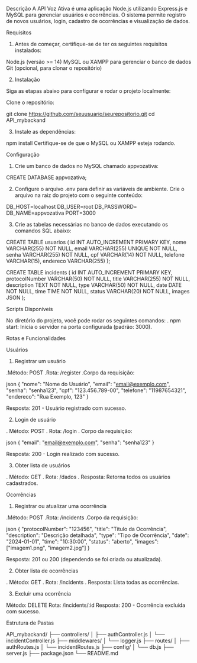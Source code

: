 Descrição
A API Voz Ativa é uma aplicação Node.js utilizando Express.js e MySQL para gerenciar usuários e ocorrências. O sistema permite registro de novos usuários, login, cadastro de ocorrências e visualização de dados.

Requisitos

1. Antes de começar, certifique-se de ter os seguintes requisitos instalados:

Node.js (versão >= 14)
MySQL ou XAMPP para gerenciar o banco de dados
Git (opcional, para clonar o repositório)

2. Instalação
   
Siga as etapas abaixo para configurar e rodar o projeto localmente:

Clone o repositório:

git clone https://github.com/seuusuario/seurepositorio.git
cd API_mybackand

3. Instale as dependências:
   
npm install
Certifique-se de que o MySQL ou XAMPP esteja rodando.

Configuração

1. Crie um banco de dados no MySQL chamado appvozativa:

CREATE DATABASE appvozativa;

2. Configure o arquivo .env para definir as variáveis de ambiente. Crie o arquivo na raiz do projeto com o seguinte conteúdo:

DB_HOST=localhost
DB_USER=root
DB_PASSWORD=
DB_NAME=appvozativa
PORT=3000

3. Crie as tabelas necessárias no banco de dados executando os comandos SQL abaixo:

CREATE TABLE usuarios (
  id INT AUTO_INCREMENT PRIMARY KEY,
  nome VARCHAR(255) NOT NULL,
  email VARCHAR(255) UNIQUE NOT NULL,
  senha VARCHAR(255) NOT NULL,
  cpf VARCHAR(14) NOT NULL,
  telefone VARCHAR(15),
  endereco VARCHAR(255)
);

CREATE TABLE incidents (
  id INT AUTO_INCREMENT PRIMARY KEY,
  protocolNumber VARCHAR(50) NOT NULL,
  title VARCHAR(255) NOT NULL,
  description TEXT NOT NULL,
  type VARCHAR(50) NOT NULL,
  date DATE NOT NULL,
  time TIME NOT NULL,
  status VARCHAR(20) NOT NULL,
  images JSON
);

Scripts Disponíveis

No diretório do projeto, você pode rodar os seguintes comandos:
. npm start: Inicia o servidor na porta configurada (padrão: 3000).

Rotas e Funcionalidades

Usuários

1. Registrar um usuário
   
.Método: POST
.Rota: /register
.Corpo da requisição:

json
{
  "nome": "Nome do Usuário",
  "email": "email@exemplo.com",
  "senha": "senha123",
  "cpf": "123.456.789-00",
  "telefone": "11987654321",
  "endereco": "Rua Exemplo, 123"
}

Resposta: 201 - Usuário registrado com sucesso.

2. Login de usuário

. Método: POST
. Rota: /login
. Corpo da requisição:

json
{
  "email": "email@exemplo.com",
  "senha": "senha123"
}

Resposta: 200 - Login realizado com sucesso.

3. Obter lista de usuários

. Método: GET
. Rota: /dados
. Resposta: Retorna todos os usuários cadastrados.

Ocorrências

1. Registrar ou atualizar uma ocorrência

.Método: POST
.Rota: /incidents
.Corpo da requisição:

json
{
  "protocolNumber": "123456",
  "title": "Título da Ocorrência",
  "description": "Descrição detalhada",
  "type": "Tipo de Ocorrência",
  "date": "2024-01-01",
  "time": "10:30:00",
  "status": "aberto",
  "images": ["imagem1.png", "imagem2.jpg"]
}

Resposta: 201 ou 200 (dependendo se foi criada ou atualizada).

2. Obter lista de ocorrências

. Método: GET
. Rota: /incidents
. Resposta: Lista todas as ocorrências.

3. Excluir uma ocorrência

Método: DELETE
Rota: /incidents/:id
Resposta: 200 - Ocorrência excluída com sucesso.

Estrutura de Pastas

API_mybackand/
├── controllers/
│   ├── authController.js
│   └── incidentController.js
├── middlewares/
│   └── logger.js
├── routes/
│   ├── authRoutes.js
│   └── incidentRoutes.js
├── config/
│   └── db.js
├── server.js
├── package.json
└── README.md
